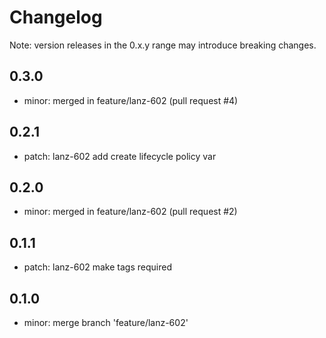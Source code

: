 # Changelog
Note: version releases in the 0.x.y range may introduce breaking changes.

## 0.3.0

- minor: merged in feature/lanz-602 (pull request #4)

## 0.2.1

- patch: lanz-602  add create lifecycle policy var

## 0.2.0

- minor: merged in feature/lanz-602 (pull request #2)

## 0.1.1

- patch: lanz-602  make tags required

## 0.1.0

- minor: merge branch 'feature/lanz-602'
